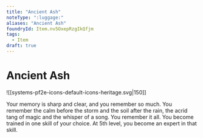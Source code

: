 ```yaml
---
title: "Ancient Ash"
noteType: ":luggage:"
aliases: "Ancient Ash"
foundryId: Item.nv5OxepRzgIkQfjm
tags:
  - Item
draft: true
---
```


# Ancient Ash
![[systems-pf2e-icons-default-icons-heritage.svg|150]]

Your memory is sharp and clear, and you remember so much. You remember the calm before the storm and the soil after the rain, the acrid tang of magic and the whisper of a song. You remember it all. You become trained in one skill of your choice. At 5th level, you become an expert in that skill.
